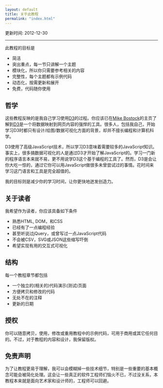 ```yaml
---
layout: default
title: 关于此教程
permalink: "index.html"
---
```


更新时间: 2012-12-30

---


此教程的目标是

  - 简洁
  - 突出重点，每一节只讲解一个主题
  - 模块化，所以你只需要参考相关的内容
  - 完整性，每个主题都有示例代码
  - 动态化，按需更新和展开
  - 免费，代码随你使用

## 哲学
这些教程反映的是我自己学习使用[D3](http://mbostock.github.com/d3/)的过程。你应该已在[Mike Bostock](http://bost.ocks.org/mike/)的主页了解到[D3](http://mbostock.github.com/d3/)是一个将数据映射到网页内容的强悍的工具。很多人，包括我自己，开始学习D3时都只有设计/绘图/数据可视化方面的背景，却并不擅长编程和计算机科学。

D3使用了高级JavaScript技术，所以学习D3意味着需要较多的JavaScript知识。事实上，很多搞数据可视化的人是通过D3才开始了解JavaScript的。学习一门新的程序语言本来就不易，更不用说学D3这个基于编程的工具了。然而，D3是会让你大吃一惊的，通过它你可以用JavaScript做很多未曾尝试过的事情。花时间来学习这门语言和工具是完全超值的。

我的目标则是减少你的学习时间，让你更快地迸发创造力。

## 关于读者
我希望作为读者，你应该具备如下条件

  - 熟悉HTML, DOM，和CSS
  - 已经有了一点编程经验
  - 甚至听说过jQuery，或曾写过一点JavaScript代码
  - 不会被CSV，SVG或JSON这些缩写吓倒
  - 希望实现有用的交互式可视化

## 结构
每一个教程章节都包括

  - 一个独立的(相关的)代码演示(测试)页面
  - 方便拷贝和修改的代码
  - 无处不在的注释
  - 更新的日期

## 授权
你可以随意拷贝，使用，修改或重用教程中的示例代码，可用于商用或其它任何目的。不过，对于教程的内容和设计，我保留版权。

## 免责声明
为了让教程更易于理解，我可以会模糊掉一些技术细节，特别是一些重要的基本概念可能会被简化处理。这会让一些真正的软件工程师们恼火不已，不过没关系，本教程本来就是面向艺术家和设计师的，工程师可以回避。

